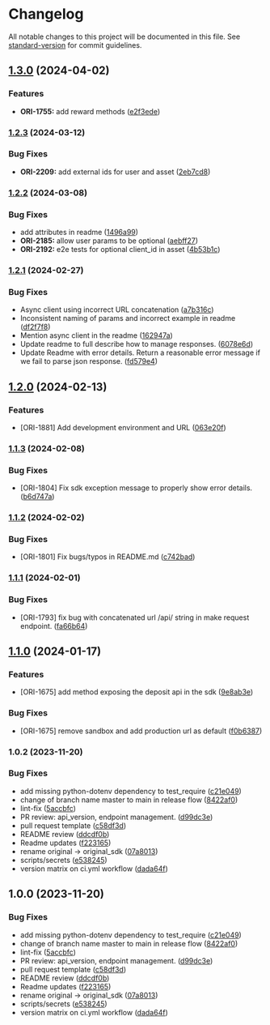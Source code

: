 # Changelog

All notable changes to this project will be documented in this file. See [standard-version](https://github.com/conventional-changelog/standard-version) for commit guidelines.

## [1.3.0](https://github.com/getoriginal/original-python/compare/v1.2.3...v1.3.0) (2024-04-02)


### Features

* **ORI-1755:** add reward methods ([e2f3ede](https://github.com/getoriginal/original-python/commit/e2f3edecaf7fdbe59c608e92431ca1a6d97177e2))

### [1.2.3](https://github.com/getoriginal/original-python/compare/v1.2.2...v1.2.3) (2024-03-12)


### Bug Fixes

* **ORI-2209:** add external ids for user and asset ([2eb7cd8](https://github.com/getoriginal/original-python/commit/2eb7cd82f9db0522e50f654ef522ac36a0c32a02))

### [1.2.2](https://github.com/getoriginal/original-python/compare/v1.2.1...v1.2.2) (2024-03-08)


### Bug Fixes

* add attributes in readme ([1496a99](https://github.com/getoriginal/original-python/commit/1496a99e8ded7d376b60db5283ee9b0794f21e04))
* **ORI-2185:** allow user params to be optional ([aebff27](https://github.com/getoriginal/original-python/commit/aebff275ca556d64365be4f667c9899e9b2b5812))
* **ORI-2192:** e2e tests for optional client_id in asset ([4b53b1c](https://github.com/getoriginal/original-python/commit/4b53b1c5fb28484f87813d82fa8f21e28a7edb08))

### [1.2.1](https://github.com/getoriginal/original-python/compare/v1.2.0...v1.2.1) (2024-02-27)


### Bug Fixes

* Async client using incorrect URL concatenation ([a7b316c](https://github.com/getoriginal/original-python/commit/a7b316cb48a7adb74eed637b2d0ac5d6b393b51c))
* Inconsistent naming of params and incorrect example in readme ([df2f7f8](https://github.com/getoriginal/original-python/commit/df2f7f8f3c9d735351500c99e93c7c453889d8dd))
* Mention async client in the readme ([162947a](https://github.com/getoriginal/original-python/commit/162947af0d94a98875c4e7ab2b01dc8b21e2426f))
* Update readme to full describe how to manage responses. ([6078e6d](https://github.com/getoriginal/original-python/commit/6078e6d75e0253867f22c433668b67e7f405632d))
* Update Readme with error details. Return a reasonable error message if we fail to parse json response. ([fd579e4](https://github.com/getoriginal/original-python/commit/fd579e4c32f41c910b3489983aadc7f15f71da6f))

## [1.2.0](https://github.com/getoriginal/original-python/compare/v1.1.3...v1.2.0) (2024-02-13)


### Features

* [ORI-1881] Add development environment and URL ([063e20f](https://github.com/getoriginal/original-python/commit/063e20fe6b10650360a6eabb0f049fbe5ba5aa70))

### [1.1.3](https://github.com/getoriginal/original-python/compare/v1.1.2...v1.1.3) (2024-02-08)


### Bug Fixes

* [ORI-1804] Fix sdk exception message to properly show error details. ([b6d747a](https://github.com/getoriginal/original-python/commit/b6d747a01a76e00ddd50c0a9eb6d06ed09992c7a))

### [1.1.2](https://github.com/getoriginal/original-python/compare/v1.1.1...v1.1.2) (2024-02-02)


### Bug Fixes

* [ORI-1801] Fix bugs/typos in README.md ([c742bad](https://github.com/getoriginal/original-python/commit/c742bad146f57ab1240e6322ec1482a0bc4c6dbe))

### [1.1.1](https://github.com/getoriginal/original-python/compare/v1.1.0...v1.1.1) (2024-02-01)


### Bug Fixes

* [ORI-1793] fix bug with concatenated url /api/ string in make request endpoint. ([fa66b64](https://github.com/getoriginal/original-python/commit/fa66b64aae3a497f872e6ff9bbe4c8733c7d9f83))

## [1.1.0](https://github.com/getoriginal/original-python/compare/v1.0.2...v1.1.0) (2024-01-17)


### Features

* [ORI-1675] add method exposing the deposit api in the sdk ([9e8ab3e](https://github.com/getoriginal/original-python/commit/9e8ab3ecd0f0aa5497baa049a8653207f59cdf4d))


### Bug Fixes

* [ORI-1675] remove sandbox and add production url as default ([f0b6387](https://github.com/getoriginal/original-python/commit/f0b6387a0e3978fe34c74e1db6a712fb5e9664d7))


### 1.0.2 (2023-11-20)


### Bug Fixes

* add missing python-dotenv dependency to test_require ([c21e049](https://github.com/getoriginal/original-python/commit/c21e049394343a23e19291859251eadcc3cab22f))
* change of branch name master to main in release flow ([8422af0](https://github.com/getoriginal/original-python/commit/8422af0d9f5ec5a4ff100a9618747770e5f7bed3))
* lint-fix ([5accbfc](https://github.com/getoriginal/original-python/commit/5accbfcd5b56c79d00d76c40831821838f6af995))
* PR review: api_version, endpoint management. ([d99dc3e](https://github.com/getoriginal/original-python/commit/d99dc3e3cec5613ae1f0b63c7f37c3dacc158ae8))
* pull request template ([c58df3d](https://github.com/getoriginal/original-python/commit/c58df3ddaf4e8b2f1204caa86ecfb4c396c5b93b))
* README review ([ddcdf0b](https://github.com/getoriginal/original-python/commit/ddcdf0b31615dc680f02eb033a16e4b1bf0ff5c3))
* Readme updates ([f223165](https://github.com/getoriginal/original-python/commit/f22316508b293ded62466e28404e6278436a351a))
* rename original -> original_sdk ([07a8013](https://github.com/getoriginal/original-python/commit/07a8013b9d286d9f3ee9d7994a5011c79bd0f808))
* scripts/secrets ([e538245](https://github.com/getoriginal/original-python/commit/e538245d7d68f4bbabca62c9b65af53336010c7f))
* version matrix on ci.yml workflow ([dada64f](https://github.com/getoriginal/original-python/commit/dada64f4dcebfdf796bd91178e76f4bcdb78b7f6))

## 1.0.0 (2023-11-20)


### Bug Fixes

* add missing python-dotenv dependency to test_require ([c21e049](https://github.com/getoriginal/original-python/commit/c21e049394343a23e19291859251eadcc3cab22f))
* change of branch name master to main in release flow ([8422af0](https://github.com/getoriginal/original-python/commit/8422af0d9f5ec5a4ff100a9618747770e5f7bed3))
* lint-fix ([5accbfc](https://github.com/getoriginal/original-python/commit/5accbfcd5b56c79d00d76c40831821838f6af995))
* PR review: api_version, endpoint management. ([d99dc3e](https://github.com/getoriginal/original-python/commit/d99dc3e3cec5613ae1f0b63c7f37c3dacc158ae8))
* pull request template ([c58df3d](https://github.com/getoriginal/original-python/commit/c58df3ddaf4e8b2f1204caa86ecfb4c396c5b93b))
* README review ([ddcdf0b](https://github.com/getoriginal/original-python/commit/ddcdf0b31615dc680f02eb033a16e4b1bf0ff5c3))
* Readme updates ([f223165](https://github.com/getoriginal/original-python/commit/f22316508b293ded62466e28404e6278436a351a))
* rename original -> original_sdk ([07a8013](https://github.com/getoriginal/original-python/commit/07a8013b9d286d9f3ee9d7994a5011c79bd0f808))
* scripts/secrets ([e538245](https://github.com/getoriginal/original-python/commit/e538245d7d68f4bbabca62c9b65af53336010c7f))
* version matrix on ci.yml workflow ([dada64f](https://github.com/getoriginal/original-python/commit/dada64f4dcebfdf796bd91178e76f4bcdb78b7f6))
